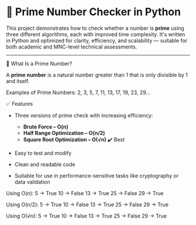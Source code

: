 # 🔢 Prime Number Checker in Python

This project demonstrates how to check whether a number is **prime** using three different algorithms, each with improved time complexity. It's written in Python and optimized for clarity, efficiency, and scalability — suitable for both academic and MNC-level technical assessments.

---

📌 What Is a Prime Number?

A **prime number** is a natural number greater than 1 that is only divisible by 1 and itself.

Examples of Prime Numbers:
2, 3, 5, 7, 11, 13, 17, 19, 23, 29...

✅ Features

- Three versions of prime check with increasing efficiency:
  - **Brute Force – O(n)**
  - **Half Range Optimization – O(n/2)**
  - **Square Root Optimization – O(√n)** ✔️ Best

- Easy to test and modify
- Clean and readable code
- Suitable for use in performance-sensitive tasks like cryptography or data validation

Using O(n):
5 → True
10 → False
13 → True
25 → False
29 → True

Using O(n/2):
5 → True
10 → False
13 → True
25 → False
29 → True

Using O(√n):
5 → True
10 → False
13 → True
25 → False
29 → True


